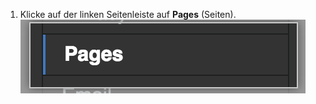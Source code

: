 1. Klicke auf der linken Seitenleiste auf **Pages** (Seiten). ![Seitenleiste mit der Option „Pages“ (Seiten)](/assets/images/enterprise/management-console/sidebar-pages.png)
